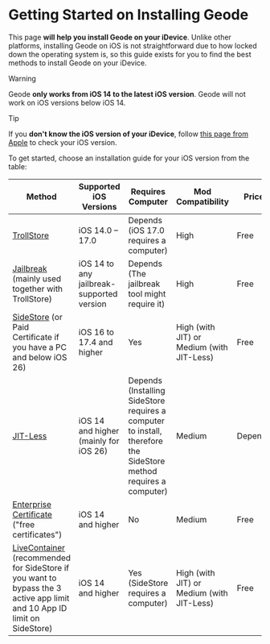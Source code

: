 # Getting Started on Installing Geode
This page **will help you install Geode on your iDevice**. Unlike other platforms, installing Geode on iOS is not straightforward due to how locked down the operating system is, so this guide exists for you to find the best methods to install Geode on your iDevice.
> [!WARNING]
> Geode **only works from iOS 14 to the latest iOS version**. Geode will not work on iOS versions below iOS 14.

> [!TIP]
> If you **don't know the iOS version of your iDevice**, follow [this page from Apple](https://support.apple.com/en-us/109065) to check your iOS version.

To get started, choose an installation guide for your iOS version from the table:

| Method                         | Supported iOS Versions                      | Requires Computer                                          | Mod Compatibility | Price                                               |
|--------------------------------|----------------------------------------------|------------------------------------------------------------|-------------------|-----------------------------------------------------|
| [TrollStore](/OLD-IOS-INSTALL.md)     | iOS 14.0 – 17.0                       | Depends (iOS 17.0 requires a computer)                     | High              | Free                                                |
| [Jailbreak](/OLD-IOS-INSTALL.md)  (mainly used together with TrollStore) | iOS 14 to any jailbreak-supported version    | Depends (The jailbreak tool might require it)              | High              | Free                                                |
| [SideStore](/MODERN-IOS-INSTALL.md) (or Paid Certificate if you have a PC and below iOS 26)                      | iOS 16 to 17.4 and higher    | Yes                                                        | High (with JIT) or Medium (with JIT-Less)              | Free                                                |
| [JIT-Less](/JITLESS-INSTALL-GUIDE.md)             | iOS 14 and higher (mainly for iOS 26)      | Depends (Installing SideStore requires a computer to install, therefore the SideStore method requires a computer)| Medium            | Depends |
| [Enterprise Certificate](ENTERPRISE-INSTALL-GUIDE.md) ("free certificates") | iOS 14 and higher                           | No                                                         | Medium            | Free                                                |
| [LiveContainer](/LIVECONTAINER-INSTALL-GUIDE.md) (recommended for SideStore if you want to bypass the 3 active app limit and 10 App ID limit on SideStore) | iOS 14 and higher | Yes (SideStore requires a computer) | High (with JIT) or Medium (with JIT-Less) | Free |
